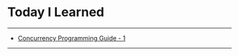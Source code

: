# Today I Learned

---

- [Concurrency Programming Guide - 1](https://vincentgeranium.github.io/ios,/swift,/cs/2019/08/31/CPG.html)

---
